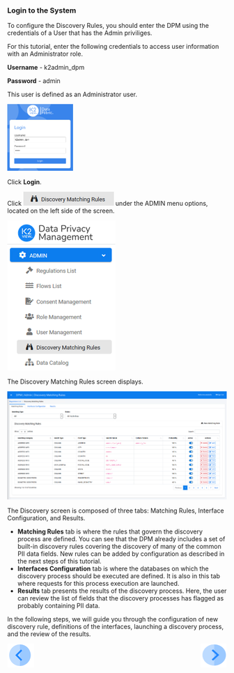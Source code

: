 ### Login to the System

To configure the Discovery Rules, you should enter the DPM using the credentials of a User that has the Admin priviliges. 

For this tutorial, enter the following credentials to access user information with an Administrator role.

**Username** - k2admin_dpm

**Password** - admin

This user is defined as an Administrator user. 

<img src="../images/k2admin_login.png" width="30%" height="30%">

Click **Login**. 

Click ![image](../images/ICON_Discovery2.png) under the ADMIN menu options, located on the left side of the screen. 

![image](../images/08_1_Discovery_LeftPanel.png)

The Discovery Matching Rules screen displays.

![image](../images/08_12_Discovery_RulesTab.png)

The Discovery screen is composed of three tabs: Matching Rules, Interface Configuration, and Results. 

- **Matching Rules** tab is where the rules that govern the discovery process are defined. You can see that the DPM already includes a set of built-in discovery rules covering the discovery of many of the common PII data fields. New rules can be added by configuration as described in the next steps of this tutorial.
- **Interfaces Configuration** tab is where the databases on which the discovery process should be executed are defined. It is also in this tab where requests for this process execution are launched. 
- **Results** tab presents the results of the discovery process. Here, the user can review the list of fields that the discovery processes has flagged as probably containing PII data.  

In the following steps, we will guide you through the configuration of new discovery rule, definitions of the interfaces, launching a discovery process, and the review of the results.



[![Previous](../images/Previous.png)](01_Data_Discovery.md)[<img align="right" width="60" height="54" src="../images/Next.png">](03_03_01_Discovery_New_Matching_Rule.md)
